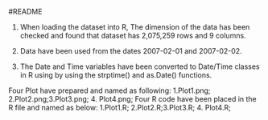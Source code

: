 #README

1. When loading the dataset into R, The dimension of the data has been checked and found that  dataset has 2,075,259 rows and 9 columns. 

2. Data have been used  from the dates 2007-02-01 and 2007-02-02. 

3. The Date and Time variables have been converted  to Date/Time classes in R using by using the strptime() and as.Date() functions.

Four Plot have prepared and named as following:
1.Plot1.png; 2.Plot2.png;3.Plot3.png; 4. Plot4.png;
Four R code have been placed in the R file and named as below:
1.Plot1.R; 2.Plot2.R;3.Plot3.R; 4. Plot4.R;

